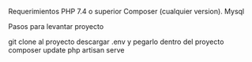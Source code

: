 Requerimientos
PHP 7.4 o superior
Composer (cualquier version).
Mysql

Pasos para levantar proyecto

git clone al proyecto
descargar .env y pegarlo dentro del proyecto
composer update
php artisan serve 
